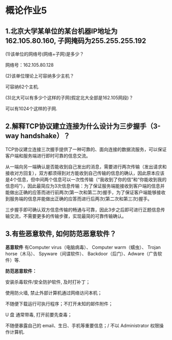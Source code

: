 # 概论作业5

## 1.北京大学某单位的某台机器IP地址为162.105.80.160, 子网掩码为255.255.255.192

(1)该单位的网络号(网络+子网)是多少？

网络号：162.105.80.128

(2)该单位理论上可容纳多少主机？

可容纳62个主机.

(3)北大可以有多少个这样的子网(假定北大全部是162.105网段)？

可以有1024个这样的子网.

## 2.解释TCP协议建立连接为什么设计为三步握手（3-way handshake）？

TCP协议建立连接三次握手提供了一种可靠的、面向连接的数据流服务，可以保证客户端和服务端进行即时可靠的信息交流。

从一端向另一端确认是否能收到自己发出的消息，需要进行两次传输（发出请求和接收对方回复），双方都须得到对方能收到自己传输的信息的确认，因此原本应该是4个信息，但中间两个信息可以一次性传输（“我收到了你的信”和“你能收到我的信息吗”），因此最简应为3次信息传输：为了保证服务端能接收到客户端的信息并能做出正确的应答而进行前两次(第一次和第二次)握手，为了保证客户端能够接收到服务端的信息并能做出正确的应答而进行后两次(第二次和第三次)握手。

三步握手即可确认双方信息传输的畅通与可靠，因此3步之后即可进行正题信息传输交流，不需要更多的传输步骤，实现最简的可靠传输确认。

## 3.有些恶意软件, 如何防范恶意软件？

**恶意软件** 有Computer virus（电脑病毒）、 Computer warm（蠕虫）、 Trojan horse（木马）、 Spyware（间谍软件）、 Backdoor（后门）、Adware（广告软件）等.

**防范恶意软件：**

安装杀毒软件/安全防护软件, 及时打补丁；

使用防火墙, 禁止外部计算机通过网络访问本机；

不随便下载运行可执行程序；不打开未知的邮件附件；

U 盘 通常带毒, 打开前要先查毒；

不随便暴露自己的 email、生日、手机等重要信息；/
不以 Administrator 权限操作计算机.
